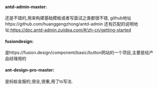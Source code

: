 #### antd-admin-master:
还是不错的,用来构建基础模板或者写面试之类都很不错,
github地址https://github.com/huanggengzhong/antd-admin
还有匹配的说明地址;https://doc.antd-admin.zuiidea.com/#/zh-cn/getting-started

#### fusiondesign:
是https://fusion.design/component/basic/button网站的一个项目,主要是给产品经理用的

#### ant-design-pro-master:
是蚂蚁金服的,很全,很重,用了ts写法.